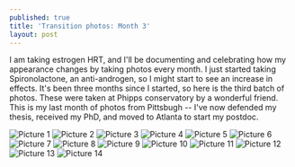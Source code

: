 ```yaml
---
published: true
title: 'Transition photos: Month 3'
layout: post
---
```


I am taking estrogen HRT, and I'll be documenting and celebrating
how my appearance changes by taking photos every month.
I just started taking Spironolactone, an anti-androgen,
so I might start to see an increase in effects.
It's been three months since I started, so here is the third batch of photos.
These were taken at Phipps conservatory by a wonderful friend.
This is my last month of photos from Pittsbugh
-- I've now defended my thesis, received my PhD, and moved to Atlanta to start my postdoc.

![Picture  1](/assets/album-07-22-23/pic01.jpg)
![Picture  2](/assets/album-07-22-23/pic02.jpg)
![Picture  3](/assets/album-07-22-23/pic03.jpg)
![Picture  4](/assets/album-07-22-23/pic04.jpg)
![Picture  5](/assets/album-07-22-23/pic05.jpg)
![Picture  6](/assets/album-07-22-23/pic06.jpg)
![Picture  7](/assets/album-07-22-23/pic07.jpg)
![Picture  8](/assets/album-07-22-23/pic08.jpg)
![Picture  9](/assets/album-07-22-23/pic09.jpg)
![Picture 10](/assets/album-07-22-23/pic10.jpg)
![Picture 11](/assets/album-07-22-23/pic11.jpg)
![Picture 12](/assets/album-07-22-23/pic12.jpg)
![Picture 13](/assets/album-07-22-23/pic13.jpg)
![Picture 14](/assets/album-07-22-23/pic14.jpg)
